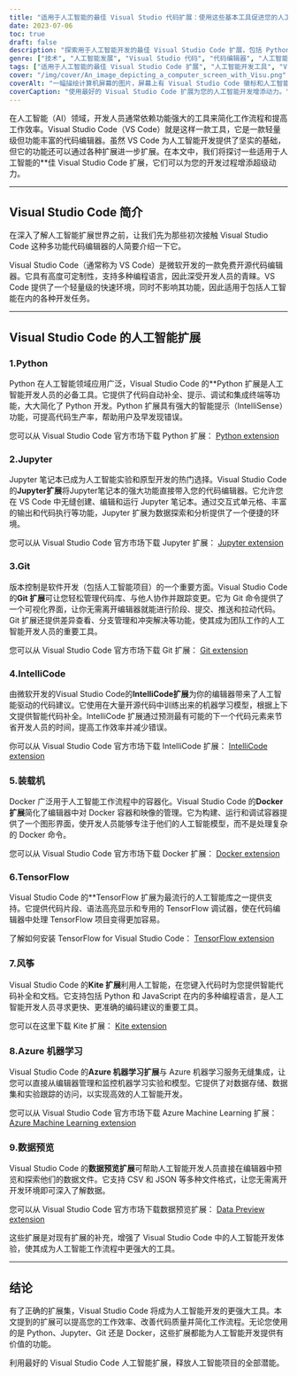 ```yaml
---
title: "适用于人工智能的最佳 Visual Studio 代码扩展：使用这些基本工具促进您的人工智能开发"
date: 2023-07-06
toc: true
draft: false
description: "探索用于人工智能开发的最佳 Visual Studio Code 扩展，包括 Python、Jupyter、Git、IntelliCode 和 Docker，以提高您的工作效率并简化您的工作流程。"
genre: ["技术", "人工智能发展", "Visual Studio 代码", "代码编辑器", "人工智能工具", "生产率", "Python", "木星", "Git", "Docker"]
tags: ["适用于人工智能的最佳 Visual Studio Code 扩展", "人工智能开发工具", "Visual Studio Code 的 Python 扩展", "Visual Studio Code 的 Jupyter 扩展", "Visual Studio Code 的 Git 扩展", "Visual Studio 代码的 IntelliCode 扩展", "Visual Studio Code 的 Docker 扩展", "人工智能开发生产力", "简化人工智能工作流程", "使用 Visual Studio Code 开发人工智能", "提高人工智能生产力", "人工智能编码工具", "针对人工智能的 VS 代码扩展", "人工智能开发环境", "用于人工智能开发的代码编辑器", "使用 Jupyter 进行人工智能实验", "人工智能项目的版本控制", "智能代码建议", "人工智能工作流程的容器化", "人工智能开发最佳实践", "人工智能编码效率", "人工智能开发合作", "使用 Docker 进行人工智能开发", "使用 Python 开发人工智能", "使用 Git 进行人工智能开发", "使用 IntelliCode 进行人工智能开发", "使用 Jupyter 开发人工智能"]
cover: "/img/cover/An_image_depicting_a_computer_screen_with_Visu.png"
coverAlt: "一幅描绘计算机屏幕的图片，屏幕上有 Visual Studio Code 徽标和人工智能相关符号。"
coverCaption: "使用最好的 Visual Studio Code 扩展为您的人工智能开发增添动力。"
---
```


在人工智能（AI）领域，开发人员通常依赖功能强大的工具来简化工作流程和提高工作效率。Visual Studio Code（VS Code）就是这样一款工具，它是一款轻量级但功能丰富的代码编辑器。虽然 VS Code 为人工智能开发提供了坚实的基础，但它的功能还可以通过各种扩展进一步扩展。在本文中，我们将探讨一些适用于人工智能的**佳 Visual Studio Code 扩展，它们可以为您的开发过程增添超级动力。

______

## Visual Studio Code 简介

在深入了解人工智能扩展世界之前，让我们先为那些初次接触 Visual Studio Code 这种多功能代码编辑器的人简要介绍一下它。

Visual Studio Code（通常称为 VS Code）是微软开发的一款免费开源代码编辑器。它具有高度可定制性，支持多种编程语言，因此深受开发人员的青睐。VS Code 提供了一个轻量级的快速环境，同时不影响其功能，因此适用于包括人工智能在内的各种开发任务。

______

## Visual Studio Code 的人工智能扩展

### 1.Python

Python 在人工智能领域应用广泛，Visual Studio Code 的**Python 扩展是人工智能开发人员的必备工具。它提供了代码自动补全、提示、调试和集成终端等功能，大大简化了 Python 开发。Python 扩展具有强大的智能提示（IntelliSense）功能，可提高代码生产率，帮助用户及早发现错误。

您可以从 Visual Studio Code 官方市场下载 Python 扩展： [Python extension](https://marketplace.visualstudio.com/items?itemName=ms-python.python)

### 2.Jupyter

Jupyter 笔记本已成为人工智能实验和原型开发的热门选择。Visual Studio Code的**Jupyter扩展**将Jupyter笔记本的强大功能直接带入您的代码编辑器。它允许您在 VS Code 中无缝创建、编辑和运行 Jupyter 笔记本。通过交互式单元格、丰富的输出和代码执行等功能，Jupyter 扩展为数据探索和分析提供了一个便捷的环境。

您可以从 Visual Studio Code 官方市场下载 Jupyter 扩展： [Jupyter extension](https://marketplace.visualstudio.com/items?itemName=ms-toolsai.jupyter)

### 3.Git

版本控制是软件开发（包括人工智能项目）的一个重要方面。Visual Studio Code 的**Git 扩展**可让您轻松管理代码库、与他人协作并跟踪变更。它为 Git 命令提供了一个可视化界面，让你无需离开编辑器就能进行阶段、提交、推送和拉动代码。Git 扩展还提供差异查看、分支管理和冲突解决等功能，使其成为团队工作的人工智能开发人员的重要工具。

您可以从 Visual Studio Code 官方市场下载 Git 扩展： [Git extension](https://marketplace.visualstudio.com/items?itemName=GitExtensionsApp.v341)

### 4.IntelliCode

由微软开发的Visual Studio Code的**IntelliCode扩展**为你的编辑器带来了人工智能驱动的代码建议。它使用在大量开源代码中训练出来的机器学习模型，根据上下文提供智能代码补全。IntelliCode 扩展通过预测最有可能的下一个代码元素来节省开发人员的时间，提高工作效率并减少错误。

你可以从 Visual Studio Code 官方市场下载 IntelliCode 扩展： [IntelliCode extension](https://marketplace.visualstudio.com/items?itemName=VisualStudioExptTeam.vscodeintellicode)

### 5.装载机

Docker 广泛用于人工智能工作流程中的容器化。Visual Studio Code 的**Docker 扩展**简化了编辑器中对 Docker 容器和映像的管理。它为构建、运行和调试容器提供了一个图形界面，使开发人员能够专注于他们的人工智能模型，而不是处理复杂的 Docker 命令。

您可以从 Visual Studio Code 官方市场下载 Docker 扩展： [Docker extension](https://marketplace.visualstudio.com/items?itemName=ms-azuretools.vscode-docker)

### 6.TensorFlow

Visual Studio Code 的**TensorFlow 扩展为最流行的人工智能库之一提供支持。它提供代码片段、语法高亮显示和专用的 TensorFlow 调试器，使在代码编辑器中处理 TensorFlow 项目变得更加容易。

了解如何安装 TensorFlow for Visual Studio Code： [TensorFlow extension](https://reason.town/how-to-install-tensorflow-in-visual-studio-code/#:~:text=First%2C%20you%20will%20need%20to%20download%20TensorFlow%20from,type%20%E2%80%9CTensorFlow%E2%80%9D%20and%20install%20the%20extension%20that%20appears.)

### 7.风筝

Visual Studio Code 的**Kite 扩展**利用人工智能，在您键入代码时为您提供智能代码补全和文档。它支持包括 Python 和 JavaScript 在内的多种编程语言，是人工智能开发人员寻求更快、更准确的编码建议的重要工具。

您可以在这里下载 Kite 扩展： [Kite extension](https://www.kite.com/blog/press/vscode/)

### 8.Azure 机器学习

Visual Studio Code 的**Azure 机器学习扩展**与 Azure 机器学习服务无缝集成，让您可以直接从编辑器管理和监控机器学习实验和模型。它提供了对数据存储、数据集和实验跟踪的访问，以实现高效的人工智能开发。

您可以从 Visual Studio Code 官方市场下载 Azure Machine Learning 扩展： [Azure Machine Learning extension](https://marketplace.visualstudio.com/items?itemName=ms-toolsai.vscode-ai)

### 9.数据预览

Visual Studio Code 的**数据预览扩展**可帮助人工智能开发人员直接在编辑器中预览和探索他们的数据文件。它支持 CSV 和 JSON 等多种文件格式，让您无需离开开发环境即可深入了解数据。

您可以从 Visual Studio Code 官方市场下载数据预览扩展： [Data Preview extension](https://marketplace.visualstudio.com/items?itemName=RandomFractalsInc.vscode-data-preview)

这些扩展是对现有扩展的补充，增强了 Visual Studio Code 中的人工智能开发体验，使其成为人工智能工作流程中更强大的工具。
______

## 结论

有了正确的扩展集，Visual Studio Code 将成为人工智能开发的更强大工具。本文提到的扩展可以提高您的工作效率、改善代码质量并简化工作流程。无论您使用的是 Python、Jupyter、Git 还是 Docker，这些扩展都能为人工智能开发提供有价值的功能。

利用最好的 Visual Studio Code 人工智能扩展，释放人工智能项目的全部潜能。